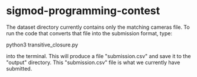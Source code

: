 # sigmod-programming-contest

The dataset directory currently contains only the matching cameras file. To run
the code that converts that file into the submission format, type:

python3 transitive_closure.py

into the terminal. This will produce a file "submission.csv" and save it to the
"output" directory. This "submission.csv" file is what we currently have
submitted.
